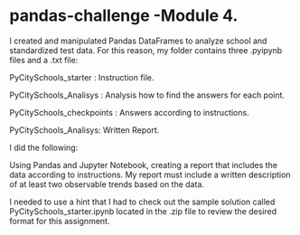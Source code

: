 # pandas-challenge -Module 4.
I created and manipulated Pandas DataFrames to analyze school and standardized test data. For this reason, my folder contains three .pyipynb files and a .txt file:

PyCitySchools_starter : Instruction file.

PyCitySchools_Analisys : Analysis how to find the answers for each point.

PyCitySchools_checkpoints : Answers according to instructions.

PyCitySchools_Analisys: Written Report.

I did the following: 

Using Pandas and Jupyter Notebook, creating a report that includes the data according to instructions. My report must include a written description of at least two observable trends based on the data.



I needed to use a hint that I had to check out the sample solution called PyCitySchools_starter.ipynb located in the .zip file to review the desired format for this assignment.